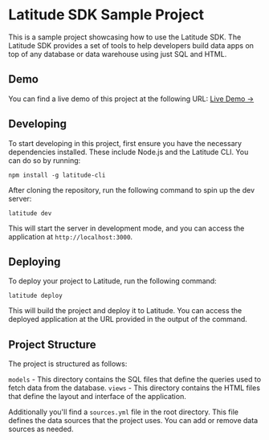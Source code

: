 # Latitude SDK Sample Project

This is a sample project showcasing how to use the Latitude SDK. The Latitude SDK provides a set of tools to help developers build data apps on top of any database or data warehouse using just SQL and HTML.

## Demo

You can find a live demo of this project at the following URL: [Live Demo →](https://latitude.so/app/share/b592cd31-1c22-40b1-bd6c-e440d98a0ac6)

## Developing

To start developing in this project, first ensure you have the necessary dependencies installed. These include Node.js and the Latitude CLI. You can do so by running:
```
npm install -g latitude-cli
```

After cloning the repository, run the following command to spin up the dev server:
```
latitude dev
```
This will start the server in development mode, and you can access the application at `http://localhost:3000`.

## Deploying

To deploy your project to Latitude, run the following command:
```
latitude deploy
```
This will build the project and deploy it to Latitude. You can access the deployed application at the URL provided in the output of the command.

## Project Structure

The project is structured as follows:

`models` - This directory contains the SQL files that define the queries used to fetch data from the database.
`views` - This directory contains the HTML files that define the layout and interface of the application.

Additionally you'll find a `sources.yml` file in the root directory. This file defines the data sources that the project uses. You can add or remove data sources as needed.